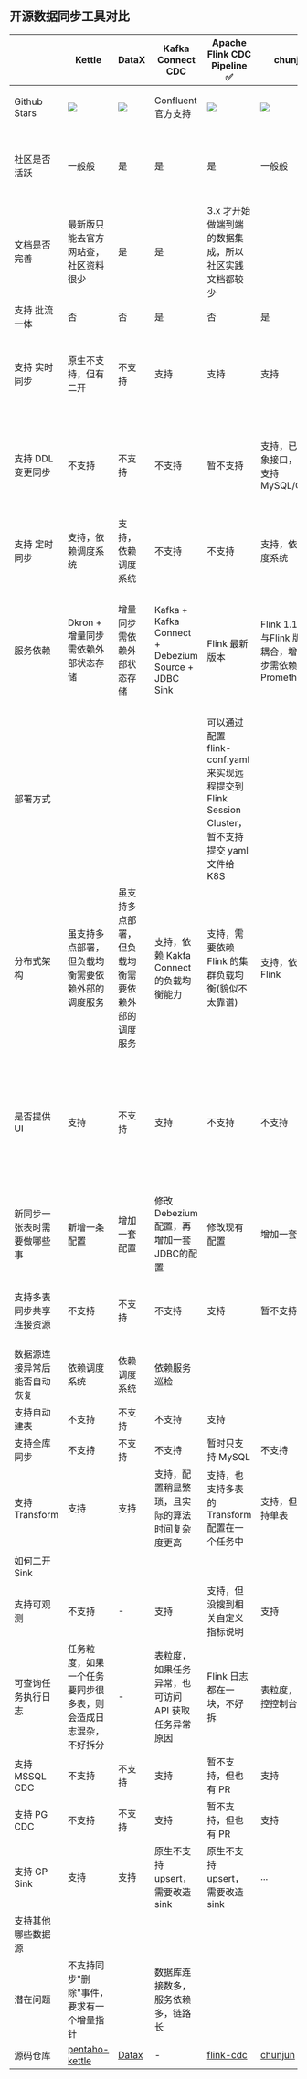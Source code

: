## 开源数据同步工具对比

|  | Kettle | DataX | Kafka Connect CDC | Apache Flink CDC Pipeline :white_check_mark: | chunjun | bitsail | Apache inlong | Apache Seatunnel :white_check_mark: | RestCloud | Tapdata | Nifi | DBSyncer
| ------ | ------ | ------ | ------ | ------ | ------ | ------ | ------ | ------ | ------ | ------ | ------ | ------ |
| Github Stars | ![](https://img.shields.io/github/stars/pentaho/pentaho-kettle.svg) | ![](https://img.shields.io/github/stars/alibaba/DataX.svg) | Confluent官方支持 | ![](https://img.shields.io/github/stars/apache/flink-cdc.svg) | ![](https://img.shields.io/github/stars/DTStack/chunjun.svg) | ![](https://img.shields.io/github/stars/bytedance/bitsail.svg) | ![](https://img.shields.io/github/stars/apache/inlong.svg) | ![](https://img.shields.io/github/stars/apache/seatunnel.svg) | 不开源，但有社区版，群电在评估 | ![](https://img.shields.io/github/stars/tapdata/tapdata.svg) | ![](https://img.shields.io/github/stars/apache/nifi.svg) | ![](https://gitee.com/ghi/dbsyncer/badge/star.svg)
| 社区是否活跃 | 一般般 | 是 | 是 | 是 | 一般般 | 近半年已死 | 是 | 是，定期有线上Meeting | - | 官方维护居多，社区群很冷清 | 是 | Gitee Top1 的数据同步工具
| 文档是否完善 | 最新版只能去官方网站查，社区资料很少 | 是 | 是 | 3.x 才开始做端到端的数据集成，所以社区实践文档都较少 | | 最近一年文档没咋更新 | 是，但社区实践案例很少 | 是，公众号也每天更新
| 支持 批流一体 | 否 | 否 | 是 | 否 | 是 | 是 | 否 | 是 | 是 | 否 | 是 
| 支持 实时同步 | 原生不支持，但有二开 | 不支持 | 支持 | 支持 | 支持 | 支持 | 支持 | 支持 | 支持 | 支持 | 目前仅支持了 MySQL，尚未支持 PG、MSSQL
| 支持 DDL 变更同步 | 不支持 | 不支持 | 不支持 | 暂不支持 | 支持，已有抽象接口，目前支持 MySQL/Oracle | 支持，但没细看具体支持哪个 | 支持，但这块没有统一的接口抽象，代码实现有点乱 | 支持，实现框架已有，目前仅支持了 MySQL | | 文档提到支持，但 issue 中显示暂不支持 |  
| 支持 定时同步 | 支持，依赖调度系统 | 支持，依赖调度系统 | 不支持 | 不支持 | 支持，依赖调度系统 | 支持 | 不支持 | 支持，依赖调度系统  | 支持|  | 
| 服务依赖 | Dkron + 增量同步需依赖外部状态存储 | 增量同步需依赖外部状态存储 | Kafka + Kafka Connect + Debezium Source + JDBC Sink | Flink 最新版本 | Flink 1.16.x，与Flink 版本强耦合，增量同步需依赖 Prometheus | Flink | 依赖 Flink CDC 项目，文档提到只支持 Flink 1.13 和 1.15 两个版本，略低 | 最新版本不再强依赖 Flink，Flink仅作为计算引擎，不依赖 flink-cdc 项目 |
| 部署方式 | | | | 可以通过配置 flink-conf.yaml 来实现远程提交到 Flink Session Cluster，暂不支持提交 yaml 文件给 K8S | | | 底层是 Flink SQL，但用户在管理页面上操作也无需关心 Flink SQL | 支持 Flink on K8S Application Mode 的部署方式 |
| 分布式架构 | 虽支持多点部署，但负载均衡需要依赖外部的调度服务 | 虽支持多点部署，但负载均衡需要依赖外部的调度服务 | 支持，依赖 Kakfa Connect 的负载均衡能力 | 支持，需要依赖 Flink 的集群负载均衡(貌似不太靠谱) | 支持，依赖 Flink | 支持，依赖 Flink | 支持，依赖 Flink | 支持，依赖 Flink |  | 
| 是否提供 UI | 支持 | 不支持 | 支持 | 不支持 | 不支持 | 不支持 | 支持，虽然审批逻辑更完善，但核心的数据同步功能用起来总报错，也不知道哪的问题 | 支持，新支持，看 Issue 有一些影响使用的问题
| 新同步一张表时需要做哪些事 | 新增一条配置 | 增加一套配置 | 修改Debezium配置，再增加一套JDBC的配置 | 修改现有配置 | 增加一套配置 | 增加一套配置 | 增加一套配置，下游一张表就得对应一个任务 | 修改现有配置
| 支持多表同步共享连接资源 | 不支持 | 不支持 | 不支持 | 支持 | 暂不支持 | 不支持 | 因基于 Flink SQL，暂不支持共享 | 支持
| 数据源连接异常后能否自动恢复 | 依赖调度系统 | 依赖调度系统 | 依赖服务巡检 |
| 支持自动建表 | 不支持 | 不支持 | 不支持 | 支持 | | | | 支持 |  
| 支持全库同步 | 不支持 | 不支持 | 不支持 | 暂时只支持 MySQL | 不支持 | | 暂时只支持 MySQL | 支持 |
| 支持 Transform | 支持 | 支持 | 支持，配置稍显繁琐，且实际的算法时间复杂度更高 | 支持，也支持多表的 Transform 配置在一个任务中 | 支持，但只支持单表 | 不支持 | 支持，但不支持一个任务配置多个表的 Transform | 支持，但暂不支持一个任务配置多个表的 Transform
| 如何二开 Sink | | | | | | | | | 不开源，所以不支持
| 支持可观测 | 不支持 | - | 支持 | 支持，但没搜到相关自定义指标说明 | 支持 | ? | 支持，还自定义了指标 | 支持
| 可查询任务执行日志 | 任务粒度，如果一个任务要同步很多表，则会造成日志混杂，不好拆分 | - | 表粒度，如果任务异常，也可访问 API 获取任务异常原因 | Flink 日志都在一块，不好拆 | 表粒度，可监控控制台输出 |  ? | 待查 | Flink 日志都在一块，不好拆，不确定 Rest API 能否做到表粒度的拆分
| 支持 MSSQL CDC | 不支持 | 不支持 | 支持 | 暂不支持，但也有 PR | 支持 | 支持 | 支持 |支持
| 支持 PG CDC | 不支持 | 不支持 | 支持 | 暂不支持，但也有 PR | 支持 | 不支持 | 支持 |支持
| 支持 GP Sink | 支持 | 支持 | 原生不支持 upsert，需要改造 sink | 原生不支持 upsert，需要改造 sink | ...
| 支持其他哪些数据源 | | 
| 潜在问题 | 不支持同步"删除"事件，要求有一个增量指针 | | 数据库连接数多，服务依赖多，链路长 | 
| 源码仓库 | [pentaho-kettle](https://github.com/pentaho/pentaho-kettle) | [Datax](https://github.com/alibaba/DataX) | - | [flink-cdc](https://github.com/apache/flink-cdc)| [chunjun](https://github.com/DTStack/chunjun) | [bitsail](https://github.com/bytedance/bitsail) | [inlong](https://github.com/apache/inlong) | [seatunnel](https://github.com/apache/seatunnel) | | [tapdata](https://github.com/tapdata/tapdata) | [nifi](https://github.com/apache/nifi/) | [DBSyncer](https://gitee.com/ghi/dbsyncer)

